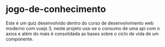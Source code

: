 # jogo-de-conhecimento
Este é um quiz desenvolvido dentro do curso de desenvolvimento web moderno com vuejs 3, neste projeto usa-se o consumo de uma api com o axios e além do mais é consolidada as bases sobre o ciclo de vida de um componente.
